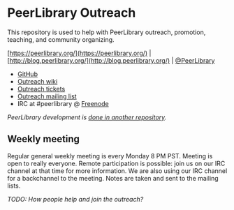 PeerLibrary Outreach
====================

This repository is used to help with PeerLibrary outreach, promotion, teaching, and community organizing.

[https://peerlibrary.org/](https://peerlibrary.org/) | [http://blog.peerlibrary.org/](http://blog.peerlibrary.org/) | [@PeerLibrary](https://twitter.com/PeerLibrary)

* [GitHub](https://github.com/peerlibrary/outreach)
* [Outreach wiki](https://github.com/peerlibrary/outreach/wiki)
* [Outreach tickets](https://github.com/peerlibrary/outreach/issues)
* [Outreach mailing list](http://lists.peerlibrary.org/lists/info/outreach)
* IRC at #peerlibrary @ [Freenode](http://freenode.net/)

_PeerLibrary development is [done in another repository](https://github.com/peerlibrary/peerlibrary)._

Weekly meeting
--------------

Regular general weekly meeting is every Monday 8 PM PST. Meeting is open to really
everyone. Remote participation is possible: join us on our IRC channel at that time
for more information. We are also using our IRC channel for a backchannel to the
meeting. Notes are taken and sent to the mailing lists.

_TODO: How people help and join the outreach?_
